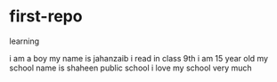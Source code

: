 # first-repo
learning

i am a boy 
my name is jahanzaib
i read in class 9th
i am 15 year old
my school name is shaheen public school
i love my school very much